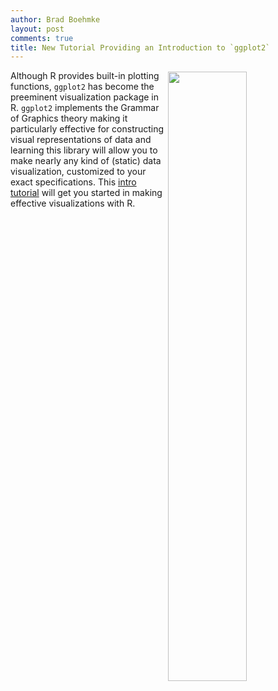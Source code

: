 ```yaml
---
author: Brad Boehmke
layout: post
comments: true
title: New Tutorial Providing an Introduction to `ggplot2`
---
```


<img src="http://bradleyboehmke.github.io/public/images/tufte/unnamed-chunk-1-1.png"  style="float:right; margin: 2px 0px 0px 2px; width: 50%; height: 50%;" />

Although R provides built-in plotting functions, `ggplot2` has become the preeminent visualization package in R. `ggplot2` implements the Grammar of Graphics theory making it particularly effective for constructing visual representations of data and learning this library will allow you to make nearly any kind of (static) data visualization, customized to your exact specifications. This [intro tutorial](http://wfu-r.github.io/ggplot_intro) will get you started in making effective visualizations with R.
